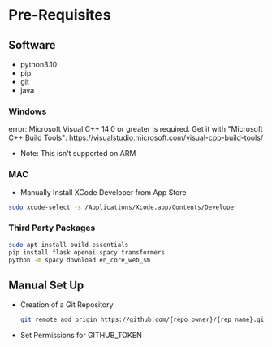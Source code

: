 # Pre-Requisites
## Software 
- python3.10
- pip
- git
- java

### Windows
error: Microsoft Visual C++ 14.0 or greater is required. Get it with "Microsoft C++ Build Tools": https://visualstudio.microsoft.com/visual-cpp-build-tools/

- Note: This isn't supported on ARM

### MAC
- Manually Install XCode Developer from App Store
```bash
sudo xcode-select -s /Applications/Xcode.app/Contents/Developer
```

### Third Party Packages
```bash
sudo apt install build-essentials
pip install flask openai spacy transformers
python -m spacy download en_core_web_sm
```

## Manual Set Up
- Creation of a Git Repository
   ```bash 
   git remote add origin https://github.com/{repo_owner}/{rep_name}.git
   ```
- Set Permissions for GITHUB_TOKEN


